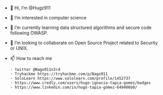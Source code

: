 - 👋 Hi, I’m @Hugz911
- 👀 I’m interested in computer science
- 🌱 I’m currently learning data structured algorithms and secure code following OWASP.
- 💞️ I’m looking to collaborate on  Open Source Project related to Security or UNIX.
- 📫 How to reach me 

      - twitter @Nago911n3rd  
      - Tryhackme https://tryhackme.com/p/Nago911
      - SoloLearn https://www.sololearn.com/profile/1452737
      - https://www.credly.com/users/hugo-ignacio-tapia-gomez/badges
      - https://www.linkedin.com/in/hugo-tapia-gómez-649406b0/

<!---
Hugz911/Hugz911 is a ✨ special ✨ repository because its `README.md` (this file) appears on your GitHub profile.
You can click the Preview link to take a look at your changes.
--->
